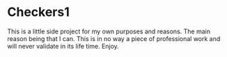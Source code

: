 # Checkers1

This is a little side project for my own purposes and reasons. 
The main reason being that I can.
This is in no way a piece of professional work and will never validate in its life time.
Enjoy.
